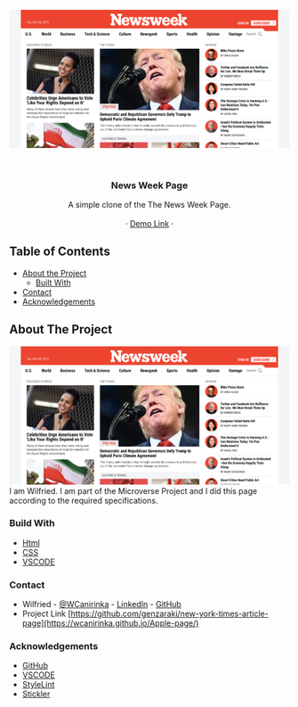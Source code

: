 <!-- PROJECT LOGO -->
![Screenshot Image](images/screen-shot.png)

<br />
<p align="center">
   <h3 align="center">News Week Page</h3>

  <p align="center">
    A simple clone of the The News Week Page.
    <br />    
    <br />
    ·
     <a href="https://wcanirinka.github.io/Apple-page/">Demo Link</a>
    ·    
  </p>
</p>

<!-- TABLE OF CONTENTS -->
## Table of Contents

* [About the Project](#about-the-project)
  * [Built With](#built-with)
* [Contact](#contact)
* [Acknowledgements](#acknowledgements)



<!-- ABOUT THE PROJECT -->
## About The Project

![Screenshot Image](images/screen-shot.png)
  I am Wilfried. I am part of the Microverse Project and I did this page according to the required specifications.  


### Build With

* [Html]()
* [CSS]()
* [VSCODE]()


### Contact
* Wilfried - [@WCanirinka](https://twitter.com/WCanirinka)  - [LinkedIn](https://www.linkedin.com/in/wilfried-canirinka-884ab0b6/) - [GitHub](https://github.com/WCanirinka)
* Project Link [https://github.com/genzaraki/new-york-times-article-page](https://wcanirinka.github.io/Apple-page/)

### Acknowledgements

* [GitHub](https://github.com)
* [VSCODE]()
* [StyleLint]()
* [Stickler]()

